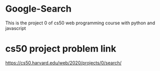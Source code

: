 # Google-Search
This is the project 0 of cs50 web programming course with python and javascript
# cs50 project problem link
https://cs50.harvard.edu/web/2020/projects/0/search/

